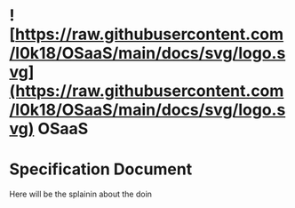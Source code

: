 # ![https://raw.githubusercontent.com/l0k18/OSaaS/main/docs/svg/logo.svg](https://raw.githubusercontent.com/l0k18/OSaaS/main/docs/svg/logo.svg) OSaaS

# Specification Document

Here will be the splainin about the doin
